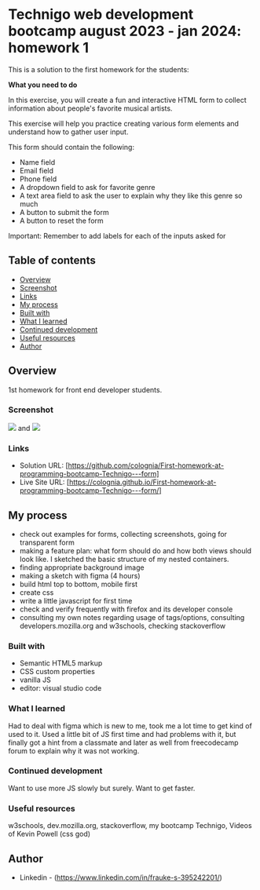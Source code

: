# Technigo web development bootcamp august 2023 - jan 2024: homework 1

This is a solution to the first homework for the students:

**What you need to do**

<p>In this exercise, you will create a fun and interactive HTML form to collect information about people's favorite
        musical artists.</p>
    <p>This exercise will help you practice creating various form elements and understand how to gather user input.</p>
    <p>This form should contain the following:</p>
    <ul>
        <li>Name field</li>
        <li>Email field</li>
        <li>Phone field</li>
        <li>A dropdown field to ask for favorite genre</li>
        <li>A text area field to ask the user to explain why they like this genre so much</li>
        <li>A button to submit the form</li>
        <li>A button to reset the form</li>
    </ul>
    <p><span>Important:</span> Remember to add labels for each of the inputs asked for</p>

## Table of contents

  - [Overview](#overview)
  - [Screenshot](#screenshot)
  - [Links](#links)
  - [My process](#my-process)
  - [Built with](#built-with)
  - [What I learned](#what-i-learned)
  - [Continued development](#continued-development)
  - [Useful resources](#useful-resources)
  - [Author](#author)

## Overview

1st homework for front end developer students.

### Screenshot

![](./pics/screenshots/desktop.png) and ![](./pics/screenshots/mobile.png)

### Links

- Solution URL: [https://github.com/colognia/First-homework-at-programming-bootcamp-Technigo---form]
- Live Site URL: [https://colognia.github.io/First-homework-at-programming-bootcamp-Technigo---form/]

## My process
- check out examples for forms, collecting screenshots, going for transparent form
- making a feature plan: what form should do and how both views should look like. I sketched the basic structure of my nested containers.
- finding appropriate background image 
- making a sketch with figma (4 hours)
- build html top to bottom, mobile first
- create css
- write a little javascript for first time
- check and verify frequently with firefox and its developer console
- consulting my own notes regarding usage of tags/options, consulting developers.mozilla.org and w3schools, checking stackoverflow



### Built with

- Semantic HTML5 markup
- CSS custom properties
- vanilla JS
- editor: visual studio code

### What I learned

Had to deal with figma which is new to me, took me a lot time to get kind of used to it.
Used a little bit of JS first time and had problems with it, but finally got a hint from a classmate and later as well from freecodecamp forum to explain why it was not working.

### Continued development

Want to use more JS slowly but surely. Want to get faster.

### Useful resources

w3schools, dev.mozilla.org, stackoverflow, my bootcamp Technigo, Videos of Kevin Powell (css god)

## Author

- Linkedin - (https://www.linkedin.com/in/frauke-s-395242201/)

